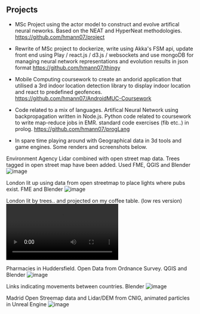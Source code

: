 
## Projects
- MSc Project using the actor model to construct and evolve artifical neural neworks. Based on the NEAT and HyperNeat methodologies.
  <https://github.com/hmann07/project>
  
- Rewrite of MSc project to dockerize, write using Akka's FSM api, update front end using Play / react.js / d3.js / websockets and use mongoDB for managing neural network representations and evolution results in json format <https://github.com/hmann07/thingy>
  
- Mobile Computing coursework to create an andorid application that utilised a 3rd indoor location detection library to display indoor location and react to predefined geofences.
  <https://github.com/hmann07/AndroidMUC-Coursework>

- Code related to a mix of languages. Artifical Neural Network using backpropagation written in Node.js. Python code related to coursework to write map-reduce jobs in EMR.     standard code exercises (fib etc..) in prolog. <https://github.com/hmann07/progLang>


- In spare time playing around with Geographical data in 3d tools and game engines. Some renders and screenshots below.

Environment Agency Lidar combined with open street map data. Trees tagged in open street map have been added. Used FME, QGIS and Blender
![image](https://user-images.githubusercontent.com/26671404/120347944-01f0ba00-c2fd-11eb-81c0-0d437089d88e.png)

London lit up using data from open streetmap to place lights where pubs exist.  FME and Blender
![image](https://user-images.githubusercontent.com/26671404/120348156-35334900-c2fd-11eb-985c-0169e8171520.png)

London lit by trees.. and projected on my coffee table. (low res version)
![Access video here](https://user-images.githubusercontent.com/26671404/121789876-001ad680-cbda-11eb-8562-de58174e3613.mp4)

Pharmacies in Huddersfield. Open Data from Ordnance Survey. QGIS and Blender
![image](https://user-images.githubusercontent.com/26671404/120348405-73306d00-c2fd-11eb-864d-e5d8f92e48d8.png)

Links indicating movements between countries. Blender
![image](https://user-images.githubusercontent.com/26671404/120349027-0669a280-c2fe-11eb-9cc1-dd9aaae8dfa4.png)

Madrid Open Streemap data and Lidar/DEM from CNIG, animated particles in Unreal Engine
![image](https://user-images.githubusercontent.com/26671404/120351293-0e2a4680-c300-11eb-87d8-02df85bcdfef.png)

